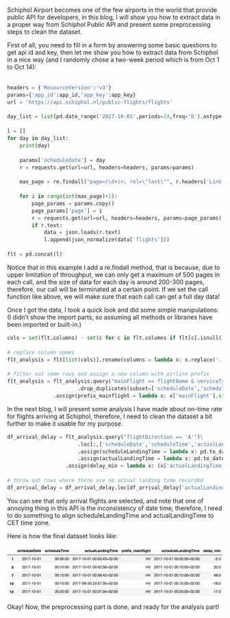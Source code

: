 [cleaned_dataset]: https://github.com/charlesdong1991/charlesdong1991.github.io/blob/master/images/cleaned.png 

Schiphol Airport becomes one of the few airports in the world that provide public API for developers, in this blog, I will show you how to extract data in a proper way from Schiphol Public API and present some preprocessing steps to clean the dataset.

First of all, you need to fill in a form by answering some basic questions to get api id and key, then let me show you how to extract data from Schiphol in a nice way (and I randomly chose a two-week period which is from Oct 1 to Oct 14):

```python

headers = {'ResourceVersion':'v3'}
params={'app_id':app_id,'app_key':app_key}
url = 'https://api.schiphol.nl/public-flights/flights'

day_list = list(pd.date_range('2017-10-01',periods=14,freq='D').astype(str))

l = []
for day in day_list:
    print(day)

    params['scheduledate'] = day
    r = requests.get(url=url, headers=headers, params=params)
    
    max_page = re.findall("page=(\d+)>; rel=\"last\"", r.headers['Link'])[0]

    for i in range(int(max_page)+1):
        page_params = params.copy()
        page_params['page'] = i
        r = requests.get(url=url, headers=headers, params=page_params)
        if r.text:
            data = json.loads(r.text)
            l.append(json_normalize(data['flights']))

flt = pd.concat(l)
```
Notice that in this example I add a re.findall method, that is because, due to upper limitation of throughput, we can only get a maximum of 500 pages in each call, and the size of data for each day is around 200-300 pages, therefore, our call will be terminated at a certain point. If we set the call function like above, we will make sure that each call can get a full day data! 

Once I got the data, I took a quick look and did some simple manipulations. (I didn’t show the import parts, so assuming all methods or libraries have been imported or built-in.)

```python
cols = set(flt.columns) - set(c for c in flt.columns if flt[c].isnull().all())

# replace column names
flt_analysis = flt[list(cols)].rename(columns = lambda x: x.replace('.','_')).reset_index().drop('index',axis=1)

# filter out some rows and assign a new column with airline prefix
flt_analysis = flt_analysis.query("mainFlight == flightName & serviceType == 'J'")\
    		           .drop_duplicates(subset=['scheduleDate','scheduleTime','mainFlight','flightDirection']) \
   			   .assign(prefix_mainflight = lambda x: x['mainFlight'].str.extract('^([A-Z]{3}|[A-Z0-9]{2})',expand=False))

```

In the next blog, I will present some analysis I have made about on-time rate for flights arriving at Schiphol, therefore, I need to clean the dataset a bit further to make it usable for my purpose.
```python
df_arrival_delay = flt_analysis.query("flightDirection == 'A'")\
    			       .loc[:,['scheduleDate','scheduleTime','actualLandingTime','prefix_mainflight']]\
    			       .assign(scheduleLandingTime = lambda x: pd.to_datetime(x['scheduleDate'] + ' ' + x['scheduleTime']).dt.tz_localize('CET'))\
    			       .assign(actualLandingTime = lambda x: pd.to_datetime(x['actualLandingTime']).dt.tz_localize('UTC').dt.tz_convert('CET'))\
   			       .assign(delay_min = lambda x: (x['actualLandingTime']-x['scheduleLandingTime']).astype('timedelta64[m]'))

# throw out rows where there are no actual landing time recorded
df_arrival_delay = df_arrival_delay.loc[df_arrival_delay['actualLandingTime'].notnull()]
```
You can see that only arrival flights are selected, and note that one of annoying thing in this API is the inconsistency of date time, therefore, I need to do something to align scheduleLandingTime and actualLandingTime to CET time zone.

Here is how the final dataset looks like:

![cleaned_dataset]

Okay! Now, the preprocessing part is done, and ready for the analysis part!


